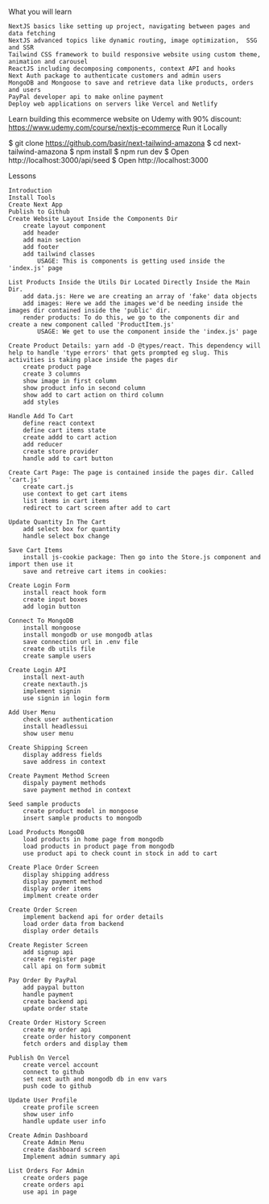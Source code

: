 What you will learn

    NextJS basics like setting up project, navigating between pages and data fetching
    NextJS advanced topics like dynamic routing, image optimization,  SSG and SSR
    Tailwind CSS framework to build responsive website using custom theme, animation and carousel
    ReactJS including decomposing components, context API and hooks
    Next Auth package to authenticate customers and admin users
    MongoDB and Mongoose to save and retrieve data like products, orders and users
    PayPal developer api to make online payment
    Deploy web applications on servers like Vercel and Netlify

Learn building this ecommerce website on Udemy with 90% discount: https://www.udemy.com/course/nextjs-ecommerce
Run it Locally

$ git clone https://github.com/basir/next-tailwind-amazona
$ cd next-tailwind-amazona
$ npm install
$ npm run dev
$ Open http://localhost:3000/api/seed
$ Open http://localhost:3000

Lessons

    Introduction
    Install Tools
    Create Next App
    Publish to Github
    Create Website Layout Inside the Components Dir
        create layout component
        add header
        add main section
        add footer
        add tailwind classes
            USAGE: This is components is getting used inside the 'index.js' page

    List Products Inside the Utils Dir Located Directly Inside the Main Dir.
        add data.js: Here we are creating an array of 'fake' data objects
        add images: Here we add the images we'd be needing inside the images dir contained inside the 'public' dir.
        render products: To do this, we go to the components dir and create a new component called 'ProductItem.js'
            USAGE: We get to use the component inside the 'index.js' page

    Create Product Details: yarn add -D @types/react. This dependency will help to handle 'type errors' that gets prompted eg slug. This activities is taking place inside the pages dir
        create product page
        create 3 columns
        show image in first column
        show product info in second column
        show add to cart action on third column
        add styles

    Handle Add To Cart
        define react context
        define cart items state
        create addd to cart action
        add reducer
        create store provider
        handle add to cart button

    Create Cart Page: The page is contained inside the pages dir. Called 'cart.js'
        create cart.js
        use context to get cart items
        list items in cart items
        redirect to cart screen after add to cart

    Update Quantity In The Cart
        add select box for quantity
        handle select box change

    Save Cart Items
        install js-cookie package: Then go into the Store.js component and import then use it
        save and retreive cart items in cookies: 

    Create Login Form
        install react hook form
        create input boxes
        add login button

    Connect To MongoDB
        install mongoose
        install mongodb or use mongodb atlas
        save connection url in .env file
        create db utils file
        create sample users

    Create Login API
        install next-auth
        create nextauth.js
        implement signin
        use signin in login form

    Add User Menu
        check user authentication
        install headlessui
        show user menu

    Create Shipping Screen
        display address fields
        save address in context

    Create Payment Method Screen
        dispaly payment methods
        save payment method in context

    Seed sample products
        create product model in mongoose
        insert sample products to mongodb

    Load Products MongoDB
        load products in home page from mongodb
        load products in product page from mongodb
        use product api to check count in stock in add to cart

    Create Place Order Screen
        display shipping address
        display payment method
        display order items
        implment create order

    Create Order Screen
        implement backend api for order details
        load order data from backend
        display order details

    Create Register Screen
        add signup api
        create register page
        call api on form submit

    Pay Order By PayPal
        add paypal button
        handle payment
        create backend api
        update order state

    Create Order History Screen
        create my order api
        create order history component
        fetch orders and display them

    Publish On Vercel
        create vercel account
        connect to github
        set next auth and mongodb db in env vars
        push code to github

    Update User Profile
        create profile screen
        show user info
        handle update user info

    Create Admin Dashboard
        Create Admin Menu
        create dashboard screen
        Implement admin summary api

    List Orders For Admin
        create orders page
        create orders api
        use api in page
